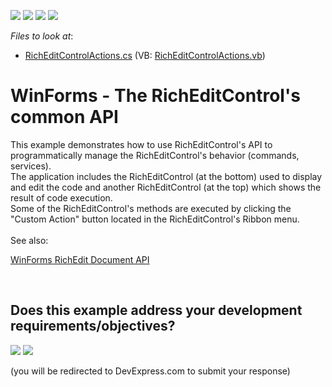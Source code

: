 <!-- default badges list -->
![](https://img.shields.io/endpoint?url=https://codecentral.devexpress.com/api/v1/VersionRange/128612295/15.1.8%2B)
[![](https://img.shields.io/badge/Open_in_DevExpress_Support_Center-FF7200?style=flat-square&logo=DevExpress&logoColor=white)](https://supportcenter.devexpress.com/ticket/details/T210437)
[![](https://img.shields.io/badge/📖_How_to_use_DevExpress_Examples-e9f6fc?style=flat-square)](https://docs.devexpress.com/GeneralInformation/403183)
[![](https://img.shields.io/badge/💬_Leave_Feedback-feecdd?style=flat-square)](#does-this-example-address-your-development-requirementsobjectives)
<!-- default badges end -->
<!-- default file list -->
*Files to look at*:

* [RichEditControlActions.cs](./CS/RichEditAPISample/CodeExamples/RichEditControlActions.cs) (VB: [RichEditControlActions.vb](./VB/RichEditAPISample/CodeExamples/RichEditControlActions.vb))
<!-- default file list end -->
# WinForms - The RichEditControl's common API


<p>This example demonstrates how to use RichEditControl's API to programmatically manage the RichEditControl's behavior (commands, services).<br />The application includes the RichEditControl (at the bottom) used to display and edit the code and another RichEditControl (at the top) which shows the result of code execution.<br />Some of the RichEditControl's methods are executed by clicking the "Custom Action" button located in the RichEditControl's Ribbon menu.<br /><br />See also:</p>
<p><a href="https://www.devexpress.com/Support/Center/p/E5219">WinForms RichEdit Document API</a></p>

<br/>


<!-- feedback -->
## Does this example address your development requirements/objectives?

[<img src="https://www.devexpress.com/support/examples/i/yes-button.svg"/>](https://www.devexpress.com/support/examples/survey.xml?utm_source=github&utm_campaign=winforms-richeditcontrol-common-api&~~~was_helpful=yes) [<img src="https://www.devexpress.com/support/examples/i/no-button.svg"/>](https://www.devexpress.com/support/examples/survey.xml?utm_source=github&utm_campaign=winforms-richeditcontrol-common-api&~~~was_helpful=no)

(you will be redirected to DevExpress.com to submit your response)
<!-- feedback end -->
